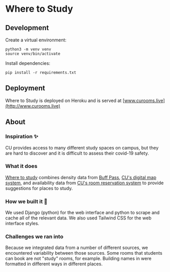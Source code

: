 # Where to Study

## Development

Create a virtual environment:
```
python3 -m venv venv
source venv/bin/activate
```

Install dependencies:
```
pip install -r requirements.txt
```

## Deployment

Where to Study is deployed on Heroku and is served at [www.curooms.live](http://www.curooms.live)

## About

### Inspiration ✨

CU provides access to many different study spaces on campus, but they are hard to discover and it is difficult to assess their covid-19 safety.

### What it does

[Where to study](http://www.curooms.live/) combines density data from [Buff Pass](https://pass.colorado.edu/login), [CU's digital map system](https://www.colorado.edu/map/), and availability data from [CU's room reservation system](https://ems.colorado.edu/) to provide suggestions for places to study.

### How we built it 🔨
We used Django (python) for the web interface and python to scrape and cache all of the relevant data. We also used Tailwind CSS for the web interface styles.

### Challenges we ran into
Because we integrated data from a number of different sources, we encountered variability between those sources. Some rooms that students can book are not "study" rooms, for example. Building names in were formatted in different ways in different places.
